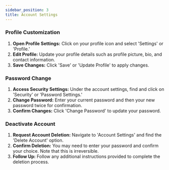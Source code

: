```yaml
---
sidebar_position: 3
title: Account Settings
---
```


### Profile Customization

1. **Open Profile Settings:** Click on your profile icon and select 'Settings' or 'Profile.'
2. **Edit Profile:** Update your profile details such as profile picture, bio, and contact information.
3. **Save Changes:** Click 'Save' or 'Update Profile' to apply changes.

### Password Change

1. **Access Security Settings:** Under the account settings, find and click on 'Security' or 'Password Settings.'
2. **Change Password:** Enter your current password and then your new password twice for confirmation.
3. **Confirm Changes:** Click 'Change Password' to update your password.

### Deactivate Account

1. **Request Account Deletion:** Navigate to 'Account Settings' and find the 'Delete Account' option.
2. **Confirm Deletion:** You may need to enter your password and confirm your choice. Note that this is irreversible.
3. **Follow Up:** Follow any additional instructions provided to complete the deletion process.
